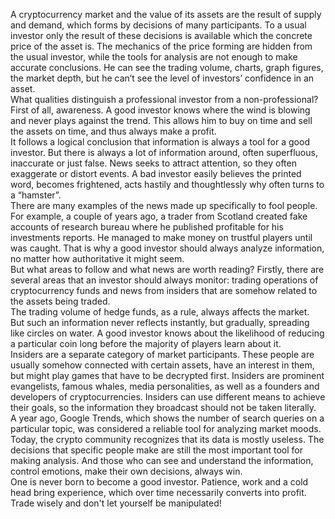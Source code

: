 A cryptocurrency market and the value of its assets are the result of supply and demand, which forms by decisions of many participants. To a usual investor only the result of these decisions is available which the concrete price of the asset is. The mechanics of the price forming are hidden from the usual investor, while the tools for analysis are not enough to make accurate conclusions. He can see the trading volume, charts, graph figures, the market depth, but he can’t see the level of investors’ confidence in an asset.<br>
What qualities distinguish a professional investor from a non-professional? First of all, awareness. A good investor knows where the wind is blowing and never plays against the trend. This allows him to buy on time and sell the assets on time, and thus always make a profit.<br>
It follows a logical conclusion that information is always a tool for a good investor. But there is always a lot of information around, often superfluous, inaccurate or just false. News seeks to attract attention, so they often exaggerate or distort events. A bad investor easily believes the printed word, becomes frightened, acts hastily and thoughtlessly why often turns to a “hamster”.<br>
There are many examples of the news made up specifically to fool people. For example, a couple of years ago, a trader from Scotland created fake accounts of research bureau where he published profitable for his investments reports. He managed to make money on trustful players until was caught. That is why a good investor should always analyze information, no matter how authoritative it might seem.<br>
But what areas to follow and what news are worth reading? Firstly, there are several areas that an investor should always monitor: trading operations of cryptocurrency funds and news from insiders that are somehow related to the assets being traded.<br>
The trading volume of hedge funds, as a rule, always affects the market. But such an information never reflects instantly, but gradually, spreading like circles on water. A good investor knows about the likelihood of reducing a particular coin long before the majority of players learn about it.<br>
Insiders are a separate category of market participants. These people are usually somehow connected with certain assets, have an interest in them, but might play games that have to be decrypted first. Insiders are prominent evangelists, famous whales, media personalities, as well as a founders and developers of cryptocurrencies. Insiders can use different means to achieve their goals, so the information they broadcast should not be taken literally.<br>
A year ago, Google Trends, which shows the number of search queries on a particular topic, was considered a reliable tool for analyzing market moods. Today, the crypto community recognizes that its data is mostly useless. The decisions that specific people make are still the most important tool for making analysis. And those who can see and understand the information, control emotions, make their own decisions, always win.<br>
One is never born to become a good investor. Patience, work and a cold head bring experience, which over time necessarily converts into profit. Trade wisely and don't let yourself be manipulated!
